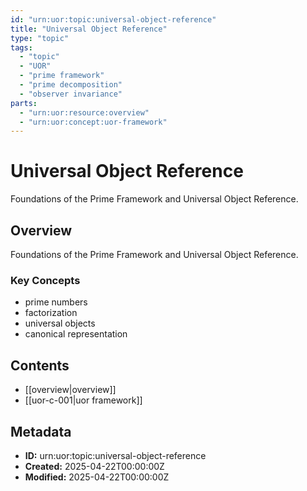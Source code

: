 ```yaml
---
id: "urn:uor:topic:universal-object-reference"
title: "Universal Object Reference"
type: "topic"
tags:
  - "topic"
  - "UOR"
  - "prime framework"
  - "prime decomposition"
  - "observer invariance"
parts:
  - "urn:uor:resource:overview"
  - "urn:uor:concept:uor-framework"
---
```


# Universal Object Reference

Foundations of the Prime Framework and Universal Object Reference.

## Overview

Foundations of the Prime Framework and Universal Object Reference.

### Key Concepts

- prime numbers
- factorization
- universal objects
- canonical representation

## Contents

- [[overview|overview]]
- [[uor-c-001|uor framework]]

## Metadata

- **ID:** urn:uor:topic:universal-object-reference
- **Created:** 2025-04-22T00:00:00Z
- **Modified:** 2025-04-22T00:00:00Z
